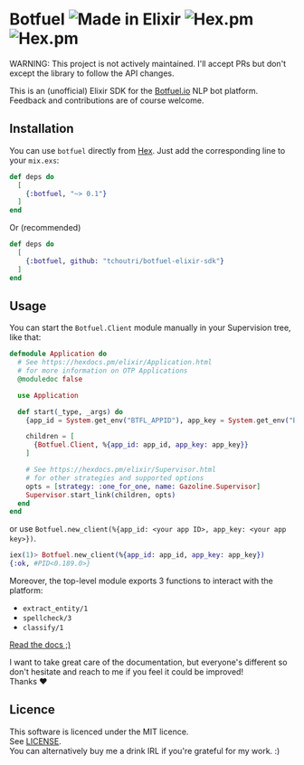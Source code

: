 # Botfuel ![Made in Elixir](https://cdn.rawgit.com/tchoutri/botfuel-elixir-sdk/master/elixir.svg) ![Hex.pm](https://img.shields.io/hexpm/v/botfuel.svg) ![Hex.pm](https://img.shields.io/hexpm/l/botfuel.svg)

WARNING: This project is not actively maintained. I'll accept PRs but don't except the library to follow the API changes.

This is an (unofficial) Elixir SDK for the [Botfuel.io](https://app.botfuel.io/docs) NLP bot platform.
Feedback and contributions are of course welcome.

## Installation

You can use `botfuel` directly from [Hex](https://hex.pm). Just add the corresponding line to your `mix.exs`:

```Elixir
def deps do
  [
    {:botfuel, "~> 0.1"}
  ]
end
```

Or (recommended)

```Elixir
def deps do
  [
    {:botfuel, github: "tchoutri/botfuel-elixir-sdk"}
  ]
end
```

## Usage

You can start the `Botfuel.Client` module manually in your Supervision tree, like that:

```Elixir
defmodule Application do
  # See https://hexdocs.pm/elixir/Application.html
  # for more information on OTP Applications
  @moduledoc false

  use Application

  def start(_type, _args) do
    {app_id = System.get_env("BTFL_APPID"), app_key = System.get_env("BTFL_APPKEY")}

    children = [
      {Botfuel.Client, %{app_id: app_id, app_key: app_key}}
    ]

    # See https://hexdocs.pm/elixir/Supervisor.html
    # for other strategies and supported options
    opts = [strategy: :one_for_one, name: Gazoline.Supervisor]
    Supervisor.start_link(children, opts)
  end
end
```

or use `Botfuel.new_client(%{app_id: <your app ID>, app_key: <your app key>})`.

```Elixir
iex(1)> Botfuel.new_client(%{app_id: app_id, app_key: app_key})
{:ok, #PID<0.189.0>}
```

Moreover, the top-level module exports 3 functions to interact with the platform:

* `extract_entity/1`
* `spellcheck/3`
* `classify/1`

[Read the docs ;)](https://hexdocs.pm/botfuel)

I want to take great care of the documentation, but everyone's different so don't hesitate and reach to me if you feel it could be improved!  
Thanks :heart:

## Licence

This software is licenced under the MIT licence.  
See [LICENSE](LICENSE).  
You can alternatively buy me a drink IRL if you're grateful for my work. :)
